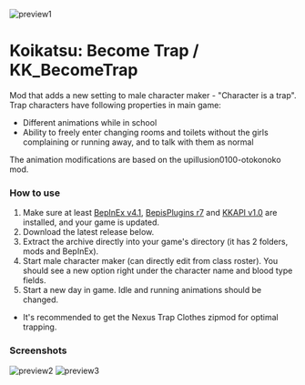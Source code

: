 ![preview1](https://user-images.githubusercontent.com/39247311/52436311-49435300-2b14-11e9-82cd-673f41834c11.png)
# Koikatsu: Become Trap / KK_BecomeTrap
Mod that adds a new setting to male character maker - "Character is a trap". Trap characters have following properties in main game:
- Different animations while in school
- Ability to freely enter changing rooms and toilets without the girls complaining or running away, and to talk with them as normal

The animation modifications are based on the upillusion0100-otokonoko mod.

### How to use
1. Make sure at least [BepInEx v4.1](https://github.com/BepInEx/BepInEx), [BepisPlugins r7](https://github.com/bbepis/BepisPlugins) and [KKAPI v1.0](https://github.com/ManlyMarco/KKAPI) are installed, and your game is updated.
2. Download the latest release below.
3. Extract the archive directly into your game's directory (it has 2 folders, mods and BepInEx).
4. Start male character maker (can directly edit from class roster). You should see a new option right under the character name and blood type fields.
5. Start a new day in game. Idle and running animations should be changed.
- It's recommended to get the Nexus Trap Clothes zipmod for optimal trapping.

### Screenshots
![preview2](https://user-images.githubusercontent.com/39247311/52436312-49dbe980-2b14-11e9-91c3-f5c41aabc387.png)
![preview3](https://user-images.githubusercontent.com/39247311/52436313-49dbe980-2b14-11e9-9f78-ebf9b8b1b96d.png)
